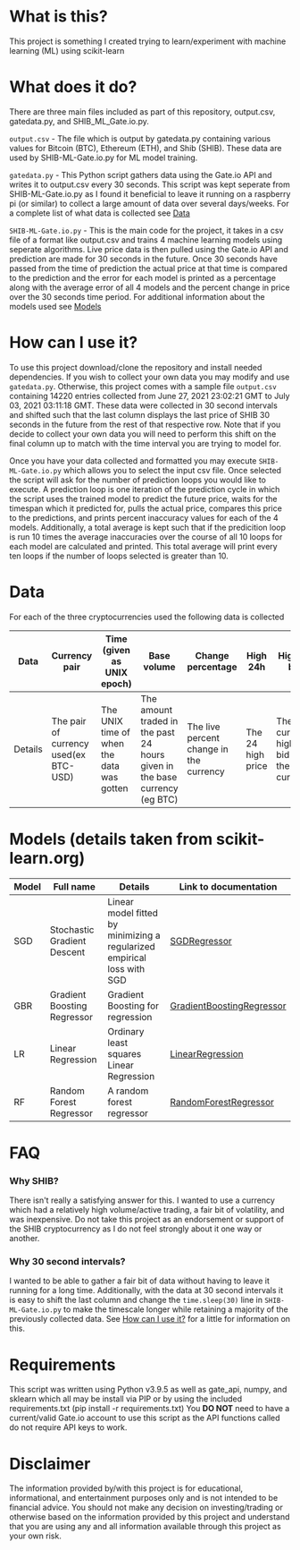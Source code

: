 # What is this?
This project is something I created trying to learn/experiment with machine learning (ML) using scikit-learn

# What does it do?
There are three main files included as part of this repository, output.csv, gatedata.py, and SHIB_ML_Gate.io.py.

`output.csv` - The file which is output by gatedata.py containing various values for Bitcoin (BTC), Ethereum (ETH), and Shib (SHIB). These data are used by SHIB-ML-Gate.io.py for ML model training.

`gatedata.py` - This Python script gathers data using the Gate.io API and writes it to output.csv every 30 seconds. This script was kept seperate from SHIB-ML-Gate.io.py as I found it beneficial to
leave it running on a raspberry pi (or similar) to collect a large amount of data over several days/weeks. For a complete list of what data is collected see [Data](https://github.com/ehoop10/SKlearn-Crypto-prediction/blob/main/README.md#data)

`SHIB-ML-Gate.io.py` - This is the main code for the project, it takes in a csv file of a format like output.csv and trains 4 machine learning models using seperate algorithms. Live price data is then
pulled using the Gate.io API and prediction are made for 30 seconds in the future. Once 30 seconds have passed from the time of prediction the actual price at that time is compared to the prediction
and the error for each model is printed as a percentage along with the average error of all 4 models and the percent change in price over the 30 seconds time period. For additional information about
the models used see [Models](https://github.com/ehoop10/SKlearn-Crypto-prediction/blob/main/README.md#models-details-taken-from-scikit-learnorg)

# How can I use it?
To use this project download/clone the repository and install needed dependencies. If you wish to collect your own data you may modify and use `gatedata.py`. Otherwise, this project comes with a sample file `output.csv` containing 14220 entries collected from June 27, 2021 23:02:21 GMT to July 03, 2021 03:11:18 GMT. These data were collected in 30 second intervals and shifted such that the last column displays the last price of SHIB 30 seconds in the future from the rest of that respective row. Note that if you decide to collect your own data you will need to perform this shift on the final column up to match with the time interval you are trying to model for.

Once you have your data collected and formatted you may execute `SHIB-ML-Gate.io.py` which allows you to select the input csv file. Once selected the script will ask for the number of prediction loops you would like to execute. A prediction loop is one iteration of the prediction cycle in which the script uses the trained model to predict the future price, waits for the timespan which it predicted for, pulls the actual price, compares this price to the predictions, and prints percent inaccuracy values for each of the 4 models. Additionally, a total average is kept such that if the predicition loop is run 10 times the average inaccuracies over the course of all 10 loops for each model are calculated and printed. This total average will print every ten loops if the number of loops selected is greater than 10.



# Data
For each of the three cryptocurrencies used the following data is collected

|Data | Currency pair| Time (given as UNIX epoch)| Base volume| Change percentage| High 24h| Highest bid| Low 24h| Lowest ask| Quote volume| last|
|-----|--------------|---------------------------|------------|------------------|---------|------------|--------|-----------|-------------|-----|
|Details| The pair of currency used(ex BTC-USD)|  The UNIX time of when the data was gotten| The amount traded in the past 24 hours given in the base currency (eg BTC)| The live percent change in the currency| The 24 high price| The current highest bid on the currency| The 24 hour low price| The current lowest ask price| The base volume equivalent for the other part of the pair (eg USD)| The last actual price the currency was traded at|


# Models (details taken from scikit-learn.org)
|Model | Full name| Details| Link to documentation|
|------|----------|--------|----------------------|
|SGD | Stochastic Gradient Descent| Linear model fitted by minimizing a regularized empirical loss with SGD| [SGDRegressor](https://scikit-learn.org/stable/modules/generated/sklearn.linear_model.SGDRegressor.html)|
|GBR | Gradient Boosting Regressor| Gradient Boosting for regression | [GradientBoostingRegressor](https://scikit-learn.org/stable/modules/generated/sklearn.ensemble.GradientBoostingRegressor.html)|
|LR | Linear Regression| Ordinary least squares Linear Regression | [LinearRegression](https://scikit-learn.org/stable/modules/generated/sklearn.linear_model.LinearRegression.html)|
|RF | Random Forest Regressor | A random forest regressor | [RandomForestRegressor](https://scikit-learn.org/stable/modules/generated/sklearn.ensemble.RandomForestRegressor.html)|


# FAQ
### Why SHIB?
There isn't really a satisfying answer for this. I wanted to use a currency which had a relatively high volume/active trading, a fair bit of volatility, and was inexpensive. Do not take this project as an endorsement or support of the SHIB cryptocurrency as I do not feel strongly about it one way or another.

### Why 30 second intervals?
I wanted to be able to gather a fair bit of data without having to leave it running for a long time. Additionally, with the data at 30 second intervals it is easy to shift the last column and change the `time.sleep(30)` line in `SHIB-ML-Gate.io.py` to make the timescale longer while retaining a majority of the previously collected data. See [How can I use it?](https://github.com/ehoop10/SKlearn-Crypto-prediction/blob/main/README.md#how-can-i-use-it) for a little for information on this.



# Requirements
This script was written using Python v3.9.5 as well as gate_api, numpy, and sklearn which all may be install via PIP or by using the included requirements.txt (pip install -r requirements.txt)
You **DO NOT** need to have a current/valid Gate.io account to use this script as the API functions called do not require API keys to work.

# Disclaimer
The information provided by/with this project is for educational, informational, and entertainment purposes only and is not intended to be financial advice. You should not make any decision on investing/trading or otherwise based on the information provided by this project and understand that you are using any and all information available through this project as your own risk.
